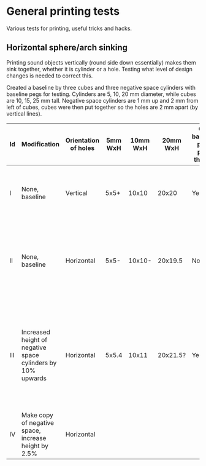 # General printing tests

Various tests for printing, useful tricks and hacks.

## Horizontal sphere/arch sinking

Printing sound objects vertically (round side down essentially) makes them sink together, whether it is cylinder or a hole. Testing what level of design changes is needed to correct this.

Created a baseline by three cubes and three negative space cylinders with baseline pegs for testing. Cylinders are 5, 10, 20 mm diameter, while cubes are 10, 15, 25 mm tall. Negative space cylinders are 1 mm up and 2 mm from left of cubes, cubes were then put together so the holes are 2 mm apart (by vertical lines).

| Id | Modification | Orientation of holes | 5mm WxH | 10mm WxH | 20mm WxH | Can baseline pegs pass though | Corrective measures | Comments |
| --- | --- | --- | --- | --- | --- | --- | --- | --- |
| I | None, baseline | Vertical | 5x5+ | 10x10 | 20x20 | Yes | - | 5mm peg is a little loose in it's hole, 10mm and 20mm fits very nicely with the slightest of rubbing against the walls |
| II | None, baseline | Horizontal | 5x5- | 10x10- | 20x19.5 | No | - | 5mm and 10mm pegs barely fit, 20mm peg does not as there is some overhang/collapse. Slight collapse on 5mm and 10 mm, but not enough to prevent pegs. |
| III | Increased height of negative space cylinders by 10% upwards | Horizontal | 5x5.4 | 10x11 | 20x21.5? | Yes | Change adjustment of negative space from 10% to 2.5% UP ONLY. Keep original negative space for even bottom. | Adjustment do no need to be at the bottom of a hole, only at the top. Furthermore the overhang at top caved more in than with ID I. The roof has some spacing, maybe as much as 0.1mm. |
| IV | Make copy of negative space, increase height by 2.5% | Horizontal |  |  |  |  |  |  |